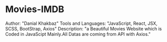 # Movies-IMDB
Author: "Danial Khakbaz"
Tools and Languages: "JavaScript, React, JSX, SCSS, BootStrap, Axios"
Description: "a Beautiful Movies Website which is Coded in JavaScipt Mainly.All Datas are coming from API with Axios." 
